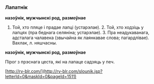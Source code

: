 ### Лапатнік
**назоўнік, мужчынскі род, размоўнае**

1. Той, хто пляце і прадае лапці (устарэлае). 2. Той, хто ходзіць у лапцях (пра беднага селяніна; устарэлае). 3. Пра неадукаванага, адсталага чалавека (звычайна як лаянкавае слова; пагардлівае). Вахлак, л. няшчасны.

**назоўнік, мужчынскі род, размоўнае**

Пірог з прэснага цеста, які на лапаце садзяць у печ.

<a rel="author">[http://rv-blr.com/](http://rv-blr.com/slounik.jsp?letterId=0&maskId=0&pageId=1511)</a>
